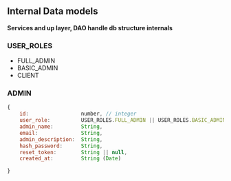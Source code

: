 ## Internal Data models 
**Services and up layer, DAO handle db structure internals**

### USER_ROLES
-   FULL_ADMIN
-   BASIC_ADMIN
-   CLIENT


### ADMIN
```js
{   
    id:                 number, // integer
    user_role:          USER_ROLES.FULL_ADMIN || USER_ROLES.BASIC_ADMIN,
    admin_name:         String,
    email:              String,
    admin_description:  String,
    hash_password:      String,
    reset_token:        String || null,
    created_at:         String (Date)

}
```